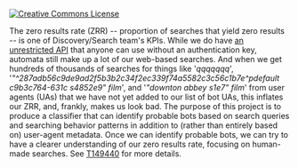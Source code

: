 [![Creative Commons License](https://i.creativecommons.org/l/by/4.0/80x15.png)](http://creativecommons.org/licenses/by/4.0/)

The zero results rate (ZRR) -- proportion of searches that yield zero results -- is one of Discovery/Search team's KPIs. While we do have [an unrestricted API](https://www.mediawiki.org/wiki/API:Search_and_discovery) that anyone can use without an authentication key, automata still make up a lot of our web-based searches. And when we get hundreds of thousands of searches for things like '_qqqqqqq_', '_"^287adb56c9de9ad2f5b3b2c34f2ec339f74a5582c3c56c1b7e^pdefault c9b3c764-631c s4852e9" film_', and '_"downton abbey s1e7" film_' from user agents (UAs) that we have not yet added to our list of bot UAs, this inflates our ZRR, and, frankly, makes us look bad. The purpose of this project is to produce a classifier that can identify probable bots based on search queries and searching behavior patterns in addition to (rather than entirely based on) user-agent metadata. Once we can identify probable bots, we can try to have a clearer understanding of our zero results rate, focusing on human-made searches. See [T149440](https://phabricator.wikimedia.org/T149440) for more details.
